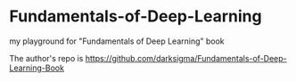 # Fundamentals-of-Deep-Learning
my playground for "Fundamentals of Deep Learning" book

The author's repo is
https://github.com/darksigma/Fundamentals-of-Deep-Learning-Book
